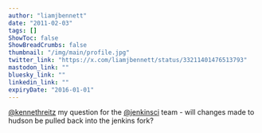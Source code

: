 ```yaml
---
author: "liamjbennett"
date: "2011-02-03"
tags: []
ShowToc: false
ShowBreadCrumbs: false
thumbnail: "/img/main/profile.jpg"
twitter_link: "https://x.com/liamjbennett/status/33211401476513793"
mastodon_link: ""
bluesky_link: ""
linkedin_link: ""
expiryDate: "2016-01-01"
---
```


[@kennethreitz](https://x.com/kennethreitz) my question for the [@jenkinsci](https://x.com/jenkinsci) team - will changes made to hudson be pulled back into the jenkins fork?

